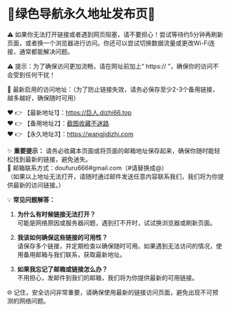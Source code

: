# 🚀绿色导航永久地址发布页🚀
⚠️ 如果你无法打开链接或者遇到网页阻塞，请不要担心！尝试等待约5分钟再刷新页面，或者换一个浏览器进行访问。你还可以尝试切换数据流量或更改Wi-Fi连接，通常都能解决问题。

⚠️ 提示：为了确保访问更加流畅，请在网址前加上“ https:// ”，确保你的访问不会受到任何干扰！

🌟 最新启用的访问地址：（为了防止链接失效，请务必保存至少2-3个备用链接，越多越好，确保随时可用）

❤️ 👉 【最新地址1】：https://巨人.dizhi66.top  
❤️ 👉 【备用地址2】：[截图收藏不迷路](https://dizhi66.top )  
❤️ 👉 【永久地址3】：https://wangjidizhi.com

✨ **重要提示：** 请务必收藏本页面或将页面的邮箱地址保存起来，确保你随时能轻松找到最新的链接，避免迷失。  
📧 邮箱联系方式：doufuru666#gmail.com（#请替换成@）  
（如果以上地址无法打开，请随时通过邮件发送任意内容联系我们，我们将为你提供最新的访问链接。）

💡 **常见问题解答：**  
1. **为什么有时候链接无法打开？**  
   可能是网络原因或服务器问题，遇到打不开时，试试换浏览器或刷新页面。

2. **我该如何确保这些链接的可用性？**  
   请保存多个链接，并定期检查以确保随时可用。如果遇到无法访问的情况，使用备用邮箱与我们联系，获取最新地址。

3. **如果我忘记了邮箱或链接怎么办？**  
   不用担心，发邮件到我们的邮箱，我们将为你提供最新的可用链接。

🌐 记住，安全访问非常重要，请确保使用最新的链接访问页面，避免出现不可预测的网络问题。
